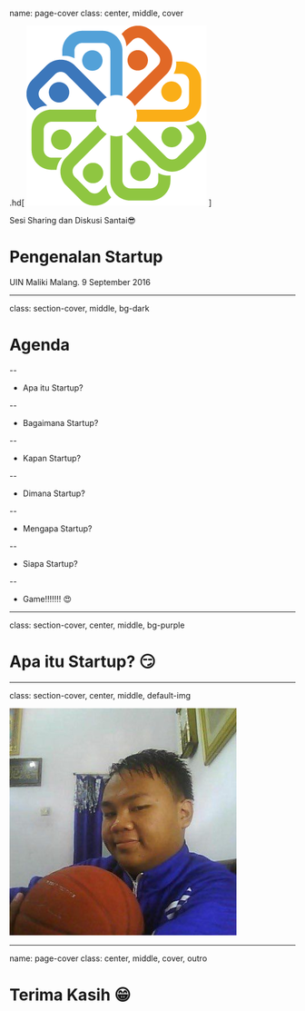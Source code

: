 name: page-cover
class: center, middle, cover

.hd[
    ![stasion](img/stasion-logo.png)
]

<!-- .ft[
    ![frontendmalang]()
] -->

Sesi Sharing dan Diskusi Santai😎

# Pengenalan Startup

UIN Maliki Malang. 9 September 2016

---

class: section-cover, middle, bg-dark

# Agenda

--
- Apa itu Startup?

--
- Bagaimana Startup?

--
- Kapan Startup?

--
- Dimana Startup?

--
- Mengapa Startup?

--
- Siapa Startup?

--
- Game!!!!!!! 😍

---

class: section-cover, center, middle, bg-purple

# Apa itu Startup? 😏

---

class: section-cover, center, middle, default-img

![meme-1](img/img-example.jpg)

---


name: page-cover
class: center, middle, cover, outro

<!-- .hd[
    ![ongischool](img/ongischool-logo-wide-wc.png)
]

.ft[
    ![frontendmalang](img/fdm-logo-wide-wc.png)
    ![dilo](img/dilo-logo-default.png)
] -->

# Terima Kasih 😁
